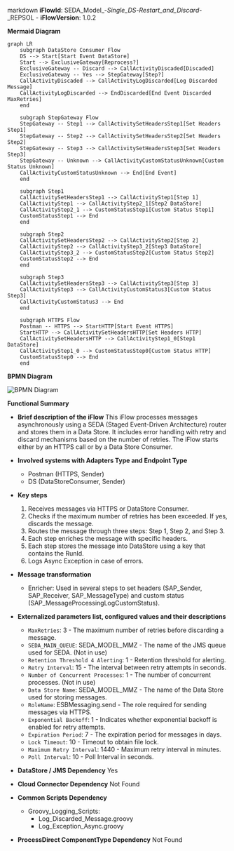 markdown
**iFlowId**: SEDA_Model_-_Single_DS_-_Restart_and_Discard_-_REPSOL - **iFlowVersion**: 1.0.2

**Mermaid Diagram**
```mermaid
graph LR
    subgraph DataStore Consumer Flow
    DS --> Start[Start Event DataStore]
    Start --> ExclusiveGateway[Reprocess?]
    ExclusiveGateway -- Discard --> CallActivityDiscaded[Discaded]
    ExclusiveGateway -- Yes --> StepGateway[Step?]
    CallActivityDiscaded --> CallActivityLogDiscarded[Log Discarded Message]
    CallActivityLogDiscarded --> EndDiscarded[End Event Discarded MaxRetries]
    end

    subgraph StepGateway Flow
    StepGateway -- Step1 --> CallActivitySetHeadersStep1[Set Headers Step1]
    StepGateway -- Step2 --> CallActivitySetHeadersStep2[Set Headers Step2]
    StepGateway -- Step3 --> CallActivitySetHeadersStep3[Set Headers Step3]
    StepGateway -- Unknown --> CallActivityCustomStatusUnknown[Custom Status Unknown]
    CallActivityCustomStatusUnknown --> End[End Event]
    end

    subgraph Step1
    CallActivitySetHeadersStep1 --> CallActivityStep1[Step 1]
    CallActivityStep1 --> CallActivityStep2_1[Step2 DataStore]
    CallActivityStep2_1 --> CustomStatusStep1[Custom Status Step1]
    CustomStatusStep1 --> End
    end

    subgraph Step2
    CallActivitySetHeadersStep2 --> CallActivityStep2[Step 2]
    CallActivityStep2 --> CallActivityStep3_2[Step3 DataStore]
    CallActivityStep3_2 --> CustomStatusStep2[Custom Status Step2]
    CustomStatusStep2 --> End
    end

    subgraph Step3
    CallActivitySetHeadersStep3 --> CallActivityStep3[Step 3]
    CallActivityStep3 --> CallActivityCustomStatus3[Custom Status Step3]
    CallActivityCustomStatus3 --> End
    end

    subgraph HTTPS Flow
    Postman -- HTTPS --> StartHTTP[Start Event HTTPS]
    StartHTTP --> CallActivitySetHeadersHTTP[Set Headers HTTP]
    CallActivitySetHeadersHTTP --> CallActivityStep1_0[Step1 DataStore]
    CallActivityStep1_0 --> CustomStatusStep0[Custom Status HTTP]
    CustomStatusStep0 --> End
    end
```
**BPMN Diagram**

![BPMN Diagram](./SEDA_Model_-_Single_DS_-_Restart_and_Discard_-_REPSOL-1.0.2.png "BPMN Diagram")

**Functional Summary**
- **Brief description of the iFlow**
  This iFlow processes messages asynchronously using a SEDA (Staged Event-Driven Architecture) router and stores them in a Data Store. It includes error handling with retry and discard mechanisms based on the number of retries.  The iFlow starts either by an HTTPS call or by a Data Store Consumer.

- **Involved systems with Adapters Type and Endpoint Type**
    - Postman (HTTPS, Sender)
    - DS (DataStoreConsumer, Sender)

- **Key steps**
    1. Receives messages via HTTPS or DataStore Consumer.
    2. Checks if the maximum number of retries has been exceeded. If yes, discards the message.
    3. Routes the message through three steps: Step 1, Step 2, and Step 3.
    4. Each step enriches the message with specific headers.
    5. Each step stores the message into DataStore using a key that contains the RunId.
    6. Logs Async Exception in case of errors.

- **Message transformation**
    - Enricher: Used in several steps to set headers (SAP_Sender, SAP_Receiver, SAP_MessageType) and custom status (SAP_MessageProcessingLogCustomStatus).

- **Externalized parameters list, configured values and their descriptions**
    - `MaxRetries`: 3 - The maximum number of retries before discarding a message.
    - `SEDA_MAIN_QUEUE`: SEDA_MODEL_MMZ - The name of the JMS queue used for SEDA. (Not in use)
    - `Retention Threshold 4 Alerting`: 1 - Retention threshold for alerting.
    - `Retry Interval`: 15 - The interval between retry attempts in seconds.
    - `Number of Concurrent Processes`: 1 - The number of concurrent processes. (Not in use)
    - `Data Store Name`: SEDA_MODEL_MMZ - The name of the Data Store used for storing messages.
    - `RoleName`: ESBMessaging.send - The role required for sending messages via HTTPS.
    - `Exponential Backoff`: 1 - Indicates whether exponential backoff is enabled for retry attempts.
    - `Expiration Period`: 7 - The expiration period for messages in days.
    - `Lock Timeout`: 10 - Timeout to obtain file lock.
    - `Maximum Retry Interval`: 1440 - Maximum retry interval in minutes.
    - `Poll Interval`: 10 - Poll Interval in seconds.

- **DataStore / JMS Dependency**
    Yes

- **Cloud Connector Dependency**
    Not Found

- **Common Scripts Dependency**
    - Groovy_Logging_Scripts:
        - Log_Discarded_Message.groovy
        - Log_Exception_Async.groovy

- **ProcessDirect ComponentType Dependency**
    Not Found